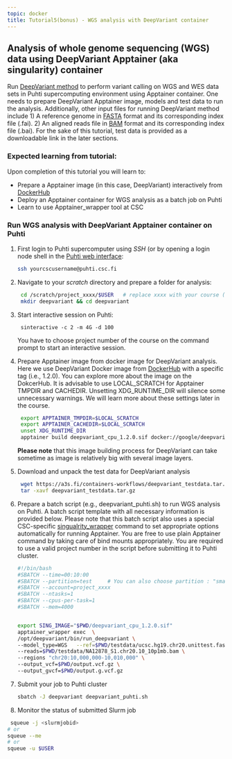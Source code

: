 ```yaml
---
topic: docker
title: Tutorial5(bonus) - WGS analysis with DeepVariant container 
---
```


## Analysis of whole genome sequencing (WGS) data using DeepVariant Apptainer (aka singularity) container
Run [DeepVariant method](https://github.com/google/deepvariant) to perform variant calling on WGS and WES data sets in Puhti supercomputing environment using Apptainer container. One needs to prepare DeepVariant Apptainer image, models and test data to run the analysis. Additionally, other input files for running DeepVariant method include 1) A reference genome in [FASTA](https://en.wikipedia.org/wiki/FASTA_format) format and its corresponding index file (.fai). 2) An aligned reads file in [BAM](http://genome.sph.umich.edu/wiki/BAM) format and its corresponding index file (.bai). For the sake of this tutorial, test data is provided as a downloadable link in the later sections. 

### Expected learning from tutorial:
Upon completion of this tutorial you will learn to: 
- Prepare a Apptainer image (in this case, DeepVariant) interactively from [DockerHub](https://hub.docker.com/)
- Deploy an Apptainer container for WGS analysis as a batch job on Puhti
- Learn to use Apptainer_wrapper tool at CSC

### Run WGS analysis with DeepVariant Apptainer container on Puhti

1. First login to Puhti supercomputer using *SSH* (or by opening a login node shell in the [Puhti web interface](https://www.puhti.csc.fi/public/):
   ```bash
   ssh yourcscusername@puhti.csc.fi
   ```
2. Navigate to your *scratch* directory and prepare a folder for analysis:
   ```bash
    cd /scratch/project_xxxx/$USER   # replace xxxx with your course (or own) project number
    mkdir deepvariant && cd deepvariant
   ```
4. Start interactive session on Puhti:
   ```
    sinteractive -c 2 -m 4G -d 100
   ```
    You have to choose project number of the course  on the command prompt to start an interactive session.

5. Prepare Apptainer image from docker image for DeepVariant analysis. Here we use DeepVariant Docker image from [DockerHub](https://hub.docker.com/) with a
   specific tag (i.e., 1.2.0). You can explore more about the image on the DokcerHub. It is advisable to use LOCAL_SCRATCH for Apptainer TMPDIR and CACHEDIR. 
   Unsetting XDG_RUNTIME_DIR will silence some unnecessary warnings. We will learn more about these settings later in the course.

   ```bash
    export APPTAINER_TMPDIR=$LOCAL_SCRATCH
    export APPTAINER_CACHEDIR=$LOCAL_SCRATCH
    unset XDG_RUNTIME_DIR
    apptainer build deepvariant_cpu_1.2.0.sif docker://google/deepvariant:1.2.0
   ```
   **Please note** that this image building process for DeepVariant can take sometime as image is relatively big with several image layers.
6. Download and unpack the test data for DeepVariant analysis
   ```bash
    wget https://a3s.fi/containers-workflows/deepvariant_testdata.tar.gz
    tar -xavf deepvariant_testdata.tar.gz
   ```
7. Prepare a batch script (e.g., deepvariant_puhti.sh) to run WGS analysis on Puhti. A batch script template with all necessary information is provided below. 
  Please note that this batch script also uses a special CSC-specific [singualrity_wrapper](https://docs.csc.fi/computing/containers/run-existing/) command to set
  appropriate options automatically for running Apptainer. You are free to use plain Apptainer command by taking care of bind mounts appropriately. You
  are required to use a valid project number in the script before submitting it to Puhti cluster.
   
   ```bash
   #!/bin/bash
   #SBATCH --time=00:10:00
   #SBATCH --partition=test     # You can also choose partition : "small" for this toy example
   #SBATCH --account=project_xxxx
   #SBATCH --ntasks=1
   #SBATCH --cpus-per-task=1
   #SBATCH --mem=4000
   

   export SING_IMAGE="$PWD/deepvariant_cpu_1.2.0.sif" 
   apptainer_wrapper exec  \
   /opt/deepvariant/bin/run_deepvariant \
   --model_type=WGS   --ref=$PWD/testdata/ucsc.hg19.chr20.unittest.fasta \
   --reads=$PWD/testdata/NA12878_S1.chr20.10_10p1mb.bam \
   --regions "chr20:10,000,000-10,010,000" \
   --output_vcf=$PWD/output.vcf.gz \
   --output_gvcf=$PWD/output.g.vcf.gz
   ```
8. Submit your job to Puhti cluster

   ```bash
   sbatch -J deepvariant deepvariant_puhti.sh
   ```

9. Monitor the status of submitted Slurm job
    
```bash
 squeue -j <slurmjobid>
# or
squeue --me
# or
squeue -u $USER
 ```

